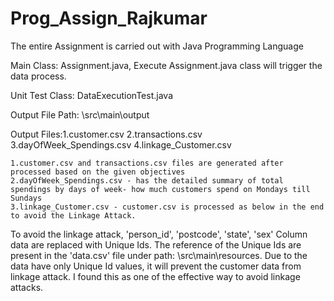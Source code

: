 # Prog_Assign_Rajkumar

The entire Assignment is carried out with Java Programming Language

Main Class: Assignment.java,
			Execute Assignment.java class will trigger the data process.

Unit Test Class: DataExecutionTest.java

Output File Path: \src\main\output

Output Files:1.customer.csv
			2.transactions.csv
			3.dayOfWeek_Spendings.csv
			4.linkage_Customer.csv
	
	1.customer.csv and transactions.csv files are generated after processed based on the given objectives
	2.dayOfWeek_Spendings.csv - has the detailed summary of total spendings by days of week- how much customers spend on Mondays till Sundays
	3.linkage_Customer.csv - customer.csv is processed as below in the end to avoid the Linkage Attack. 
To avoid the linkage attack, 'person_id', 'postcode', 'state', 'sex' Column data are replaced with Unique Ids. 
The reference of the Unique Ids are present in the 'data.csv' file under path: \src\main\resources.
Due to the data have only Unique Id values, it will prevent the customer data from linkage attack. 
I found this as one of the effective way to avoid linkage attacks.
